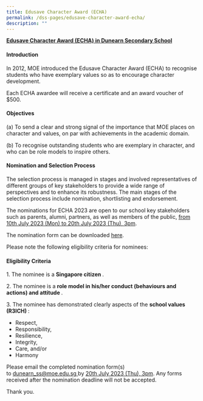 ```yaml
---
title: Edusave Character Award (ECHA)
permalink: /dss-pages/edusave-character-award-echa/
description: ""
---
```

<p><strong><u>Edusave Character Award (ECHA) in Dunearn Secondary School</u></strong></p>
<h4>Introduction</h4>
<p>In 2012, MOE introduced the Edusave Character Award (ECHA) to recognise students who have exemplary values so as to encourage character development.</p>
<p>Each ECHA awardee will receive a certificate and an award voucher of $500.</p>
<h4>Objectives</h4>
<p>(a) To send a clear and strong signal of the importance that MOE places on character and values, on par with achievements in the academic domain.</p>
<p>(b) To recognise outstanding students who are exemplary in character, and who can be role models to inspire others.</p>
<h4>Nomination and Selection Process</h4>
<p>The selection process is managed in stages and involved representatives of different groups of key stakeholders to provide a wide range of perspectives and to enhance its robustness. The main stages of the selection process include nomination, shortlisting and endorsement.</p>
<p>The nominations for ECHA 2023 are open to our school key stakeholders such as parents, alumni, partners, as well as members of the public,&nbsp;<u>from 10th July 2023 (Mon) to 20th July 2023 (Thu), 3pm</u>.</p>
<p>The nomination form can be downloaded&nbsp;<a href="/files/echa_nomination%20form_2023.pdf" target="">here</a>.</p>
<p>Please note the following eligibility criteria for nominees:</p>
<h4>Eligibility Criteria</h4>
<p>1. The nominee is a <strong>Singapore citizen&nbsp;</strong>.</p>
<p>2. The nominee is a <strong>role model in his/her conduct (behaviours and actions) and attitude&nbsp;</strong>.</p>
<p>3. The nominee has demonstrated clearly aspects of the <strong>school values (R3ICH)&nbsp;</strong>:</p>
<ul>
<li>Respect,</li>
<li>Responsibility,</li>
<li>Resilience,</li>
<li>Integrity,</li>
<li>Care, and/or</li>
<li>Harmony</li>
</ul>
<p>Please email the completed nomination form(s) to&nbsp;<a href="mailto:dunearn_ss@moe.edu.sg" target="">dunearn_ss@moe.edu.sg&nbsp;</a>by&nbsp;<u>20th&nbsp;July 2023 (Thu), 3pm</u>. Any forms received after the nomination deadline will not be accepted.</p>
<p>Thank you.</p>